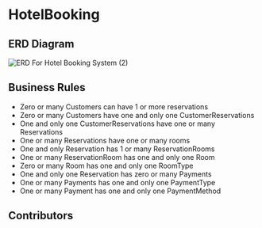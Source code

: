 # HotelBooking

## ERD Diagram
![ERD For Hotel Booking System (2)](https://user-images.githubusercontent.com/122435537/220911242-bb077161-172f-4317-8d71-6da02d970b35.png)

## Business Rules
  - Zero or many Customers can have 1 or more reservations
  - Zero or many Customers have one and only one CustomerReservations
  - One and only one CustomerReservations have one or many Reservations
  - One or many Reservations have one or many rooms
  - One and only Reservation has 1 or many ReservationRooms
  - One or many ReservationRoom has one and only one Room
  - Zero or many Room has one and only one RoomType
  - One and only one Reservation has zero or many Payments
  - One or many Payments has one and only one PaymentType
  - One or many Payment has one and only one PaymentMethod

## Contributors
